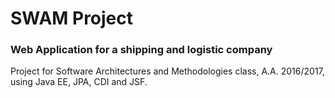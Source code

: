 # SWAM Project
### Web Application for a shipping and logistic company 
Project for Software Architectures and Methodologies class, A.A. 2016/2017, using Java EE, JPA, CDI and JSF. 
